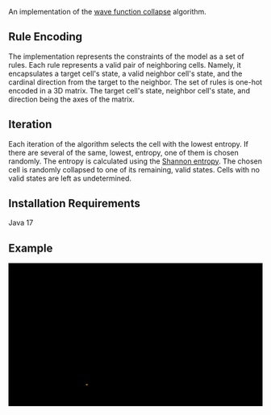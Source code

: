 An implementation of the [wave function collapse](https://en.wikipedia.org/wiki/Model_synthesis) algorithm.

## Rule Encoding
The implementation represents the constraints of the model as a set of rules. Each rule represents a valid pair of neighboring cells. Namely, it encapsulates a target cell's state, a valid neighbor cell's state, and the cardinal direction from the target to the neighbor. The set of rules is one-hot encoded in a 3D matrix. The target cell's state, neighbor cell's state, and direction being the axes of the matrix.

## Iteration
Each iteration of the algorithm selects the cell with the lowest entropy. If there are several of the same, lowest, entropy, one of them is chosen randomly. The entropy is calculated using the [Shannon entropy](https://en.wikipedia.org/wiki/Entropy_(information_theory)). The chosen cell is randomly collapsed to one of its remaining, valid states. Cells with no valid states are left as undetermined. 

## Installation Requirements
Java 17

## Example
![example.gif](https://github.com/a-moseman/WaveFunctionCollapse/blob/master/example.gif?raw=true)
